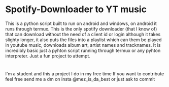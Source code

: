 # Spotify-Downloader to YT music
This is a python script built to run on android and windows, on android it runs through termux.
This is the only spotify downloader (that I know of) that can download without the need of a client id or login although it takes slighty longer, it also puts the files into a playlist which can them be played in youtube music, downloads album art, artist names and tracknames. It is incredibly basic just a pyhton script running through termux or any pyhton interpreter. Just a fun project to attempt.
#
I'm a student and this a project I do in my free time
If you want to contribute feel free send me a dm on insta @mez_is_da_best or just ask to commit
